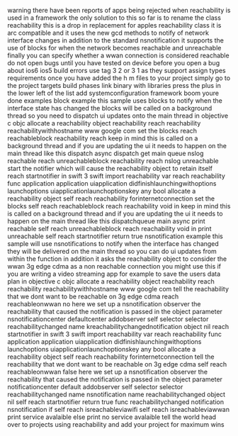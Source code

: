 warning there have been reports of apps being rejected when reachability is used in a framework the only solution to this so far is to rename the class reachability this is a drop in replacement for apples reachability class it is arc compatible and it uses the new gcd methods to notify of network interface changes in addition to the standard nsnotification it supports the use of blocks for when the network becomes reachable and unreachable finally you can specify whether a wwan connection is considered reachable do not open bugs until you have tested on device before you open a bug about ios6 ios5 build errors use tag 3 2 or 3 1 as they support assign types requirements once you have added the h m files to your project simply go to the project targets build phases link binary with libraries press the plus in the lower left of the list add systemconfiguration framework boom youre done examples block example this sample uses blocks to notify when the interface state has changed the blocks will be called on a background thread so you need to dispatch ui updates onto the main thread in objective c objc allocate a reachability object reachability reach reachability reachabilitywithhostname www google com set the blocks reach reachableblock reachability reach keep in mind this is called on a background thread and if you are updating the ui it needs to happen on the main thread like this dispatch async dispatch get main queue nslog reachable reach unreachableblock reachability reach nslog unreachable start the notifier which will cause the reachability object to retain itself reach startnotifier in swift 3 swift import reachability var reach reachability func application application uiapplication didfinishlaunchingwithoptions launchoptions uiapplicationlaunchoptionskey any bool allocate a reachability object self reach reachability forinternetconnection set the blocks self reach reachableblock reach reachability void in keep in mind this is called on a background thread and if you are updating the ui it needs to happen on the main thread like this dispatchqueue main async print reachable self reach unreachableblock reach reachability void in print unreachable self reach startnotifier return true nsnotification example this sample will use nsnotifications to notify when the interface has changed they will be delivered on the main thread so you can do ui updates from within the function in addition it asks the reachability object to consider the wwan 3g edge cdma as a non reachable connection you might use this if you are writing a video streaming app for example to save the users data plan in objective c objc allocate a reachability object reachability reach reachability reachabilitywithhostname www google com tell the reachability that we dont want to be reachable on 3g edge cdma reach reachableonwwan no here we set up a nsnotification observer the reachability that caused the notification is passed in the object parameter nsnotificationcenter defaultcenter addobserver self selector selector reachabilitychanged name kreachabilitychangednotification object nil reach startnotifier in swift 3 swift import reachability var reach reachability func application application uiapplication didfinishlaunchingwithoptions launchoptions uiapplicationlaunchoptionskey any bool allocate a reachability object self reach reachability forinternetconnection tell the reachability that we dont want to be reachable on 3g edge cdma self reach reachableonwwan false here we set up a nsnotification observer the reachability that caused the notification is passed in the object parameter notificationcenter default addobserver self selector selector reachabilitychanged name nsnotification name reachabilitychanged object nil self reach startnotifier return true func reachabilitychanged notification nsnotification if self reach isreachableviawifi self reach isreachableviawwan print service avalaible else print no service avalaible tell the world head over to projects using reachability and add your project for maximum wins